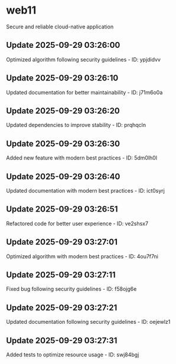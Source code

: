 # web11
Secure and reliable cloud-native application

## Update 2025-09-29 03:26:00
Optimized algorithm following security guidelines - ID: ypjdidvv


## Update 2025-09-29 03:26:10
Updated documentation for better maintainability - ID: j71m6o0a


## Update 2025-09-29 03:26:20
Updated dependencies to improve stability - ID: prqhqcln


## Update 2025-09-29 03:26:30
Added new feature with modern best practices - ID: 5dm0lh0l


## Update 2025-09-29 03:26:40
Updated documentation with modern best practices - ID: ict0syrj


## Update 2025-09-29 03:26:51
Refactored code for better user experience - ID: ve2shsx7


## Update 2025-09-29 03:27:01
Optimized algorithm with modern best practices - ID: 4ou7f7ni


## Update 2025-09-29 03:27:11
Fixed bug following security guidelines - ID: f58ojg6e


## Update 2025-09-29 03:27:21
Updated documentation following security guidelines - ID: oejewlz1


## Update 2025-09-29 03:27:31
Added tests to optimize resource usage - ID: swj84bgj

